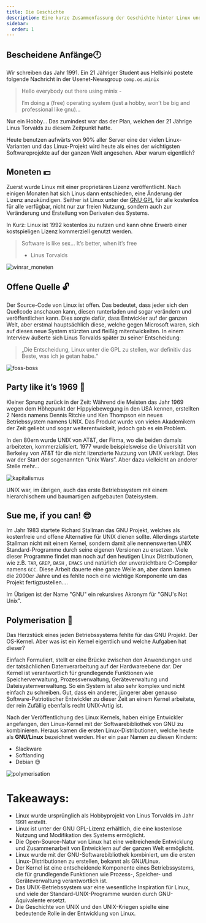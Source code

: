 ```yaml
---
title: Die Geschichte
description: Eine kurze Zusammenfassung der Geschichte hinter Linux und der Open-Source Community.
sidebar:
  order: 1
---
```



## Bescheidene Anfänge🕛

Wir schreiben das Jahr 1991. Ein 21 Jähriger Student aus Hellsinki postete folgende Nachricht in der Usenet-Newsgroup `comp.os.minix`

> Hello everybody out there using minix -
> 
> I’m doing a (free) operating system (just a hobby, won’t be big and professional like gnu)…

Nur ein Hobby… Das zumindest war das der Plan, welchen der 21 Jährige Linus Torvalds zu diesem Zeitpunkt hatte.

Heute benutzen aufwärts von 90% aller Server eine der vielen Linux-Varianten und das Linux-Projekt wird heute als eines der wichtigsten Softwareprojekte auf der ganzen Welt angesehen. Aber warum eigentlich?

## Moneten 💵

Zuerst wurde Linux mit einer proprietären Lizenz veröffentlicht. Nach einigen Monaten hat sich Linus dann entschieden, eine Änderung der Lizenz anzukündigen. Seither ist Linux unter der [GNU GPL](https://de.wikipedia.org/wiki/GNU_General_Public_License) für alle kostenlos für alle verfügbar, nicht nur zur freien Nutzung, sondern auch zur Veränderung und Erstellung von Derivaten des Systems. 

In Kurz: Linux ist 1992 kostenlos zu nutzen und kann ohne Erwerb einer kostspieligen Lizenz kommerziell genutzt werden.

> Software is like sex…
> It’s better, when it’s free
> - Linus Torvalds

![winrar_moneten](../assets/winrar_moneten.png)

## Offene Quelle 🔓

Der Source-Code von Linux ist offen. Das bedeutet, dass jeder sich den Quellcode anschauen kann, diesen runterladen und sogar verändern und veröffentlichen kann. Dies sorgte dafür, dass Entwickler auf der ganzen Welt, aber erstmal hauptsächlich diese, welche gegen Microsoft waren, sich auf dieses neue System stürzten und fleißig mitentwickelten. In einem Interview äußerte sich Linus Torvalds später zu seiner Entscheidung: 

> „Die Entscheidung, Linux unter die GPL zu stellen, war definitiv das Beste, was ich je getan habe.“
> 

![foss-boss](../assets/foss-boss.jpg)

## Party like it’s 1969 🕺

Kleiner Sprung zurück in der Zeit: Während die Meisten das Jahr 1969 wegen dem Höhepunkt der Hippyiebewegung in den USA kennen, erstellten 2 Nerds namens Dennis Ritchie und Ken Thompson ein neues Betriebssystem namens UNIX. Das Produkt wurde von vielen Akademikern der Zeit geliebt und sogar weiterentwickelt, jedoch gab es ein Problem.

In den 80ern wurde UNIX von AT&T, der Firma, wo die beiden damals arbeiteten, kommerzialisiert. 1977 wurde beispielsweise die Universität von Berkeley von AT&T für die nicht lizenzierte Nutzung von UNIX verklagt. Dies war der Start der sogenannten “Unix Wars”.  Aber dazu vielleicht an anderer Stelle mehr…

![kapitalismus](../assets/kapitalismus.jpg)

UNIX war, im übrigen, auch das erste Betriebssystem mit einem hierarchischem und baumartigen aufgebauten Dateisystem.

## Sue me, if you can! 😎

Im Jahr 1983 startete Richard Stallman das GNU Projekt, welches als kostenfreie und offene Alternative für UNIX dienen sollte. Allerdings startete Stallman nicht mit einem Kernel, sondern damit alle nennenswerten UNIX Standard-Programme durch seine eigenen Versionen zu ersetzen. Viele dieser Programme findet man noch auf den heutigen Linux Distributionen, wie z.B. `TAR`, `GREP`, `BASH` , `EMACS` und natürlich der unverzichtbare C-Compiler namens `GCC`. Diese Arbeit dauerte eine ganze Weile an, aber dann kamen die 2000er Jahre und es fehlte noch eine wichtige Komponente um das Projekt fertigzustellen….

Im Übrigen ist der Name "GNU" ein rekursives Akronym für "GNU's Not Unix".

## Polymerisation 🫶

Das Herzstück eines jeden Betriebssystems fehlte für das GNU Projekt. Der OS-Kernel. Aber was ist ein Kernel eigentlich und welche Aufgaben hat dieser?

Einfach Formuliert, stellt er eine Brücke zwischen den Anwendungen und der tatsächlichen Datenverarbeitung auf der Hardwareebene dar. Der Kernel ist verantwortlich für grundlegende Funktionen wie Speicherverwaltung, Prozessverwaltung, Geräteverwaltung und Dateisystemverwaltung. So ein System ist also sehr komplex und nicht einfach zu schreiben. Gut, dass ein anderer, jüngerer aber genauso Software-Patriotischer Entwickler zu dieser Zeit an einem Kernel arbeitete, der rein Zufällig ebenfalls recht UNIX-Artig ist.

Nach der Veröffentlichung des Linux Kernels, haben einige Entwickler angefangen, den Linux-Kernel mit der Softwarebibliothek von GNU zu kombinieren. Heraus kamen die ersten Linux-Distributionen, welche heute als **GNU/Linux** bezeichnet werden. Hier ein paar Namen zu diesen Kindern:

- Slackware
- Softlanding
- Debian 😍

![polymerisation](../assets/polymerisation.png)

# Takeaways:

- Linux wurde ursprünglich als Hobbyprojekt von Linus Torvalds im Jahr 1991 erstellt.
- Linux ist unter der GNU GPL-Lizenz erhältlich, die eine kostenlose Nutzung und Modifikation des Systems ermöglicht.
- Die Open-Source-Natur von Linux hat eine weitreichende Entwicklung und Zusammenarbeit von Entwicklern auf der ganzen Welt ermöglicht.
- Linux wurde mit der GNU-Softwarebibliothek kombiniert, um die ersten Linux-Distributionen zu erstellen, bekannt als GNU/Linux.
- Der Kernel ist eine entscheidende Komponente eines Betriebssystems, die für grundlegende Funktionen wie Prozess-, Speicher- und Geräteverwaltung verantwortlich ist.
- Das UNIX-Betriebssystem war eine wesentliche Inspiration für Linux, und viele der Standard-UNIX-Programme wurden durch GNU-Äquivalente ersetzt.
- Die Geschichte von UNIX und den UNIX-Kriegen spielte eine bedeutende Rolle in der Entwicklung von Linux.
